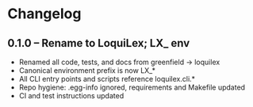 # Changelog

## 0.1.0 – Rename to LoquiLex; LX_ env

- Renamed all code, tests, and docs from greenfield → loquilex
- Canonical environment prefix is now LX_*
- All CLI entry points and scripts reference loquilex.cli.*
- Repo hygiene: .egg-info ignored, requirements and Makefile updated
- CI and test instructions updated
